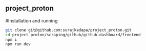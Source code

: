 ## project_proton

#Installation and running

```bash
git clone git@github.com:surajkadapa/project_proton.git
cd project_proton/scraping/github/github-dashboard/frontend
npm i
npm run dev
```
